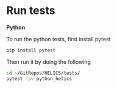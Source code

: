 Run tests
=========

**Python**

To run the python tests, first install pytest

```bash
pip install pytest
```

Then run it by doing the following

```bash
cd ~/GitRepos/HELICS/tests/
pytest -sv python_helics
```
